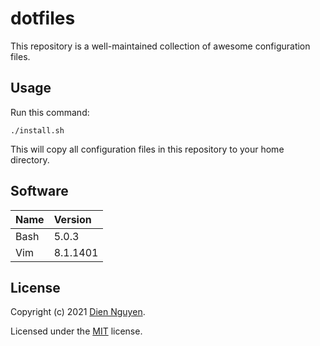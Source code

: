 # dotfiles

This repository is a well-maintained collection of awesome configuration files.

## Usage

Run this command:

```
./install.sh
```

This will copy all configuration files in this repository to your home directory.

## Software


| Name | Version  |
| ------ | :--------- |
| Bash | 5.0.3    |
| Vim  | 8.1.1401 |

## License

Copyright (c) 2021 [Dien Nguyen](https://github.com/dienhn).

Licensed under the [MIT](./LICENSE) license.
